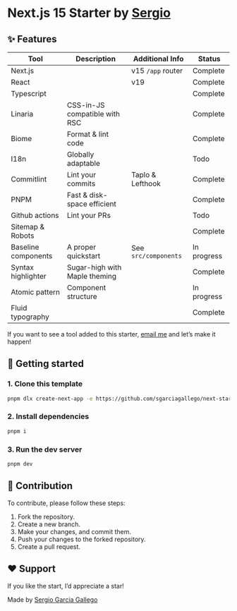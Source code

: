 # Next.js 15 Starter by [Sergio](https://sergiogarciagallego.com)

## ✨ Features

| Tool                | Description                   | Additional Info      | Status      |
| ------------------- | ----------------------------- | -------------------- | ----------- |
| Next.js             |                               | v15 `/app` router    | Complete    |
| React               |                               | v19                  | Complete    |
| Typescript          |                               |                      | Complete    |
| Linaria             | CSS-in-JS compatible with RSC |                      | Complete    |
| Biome               | Format & lint code            |                      | Complete    |
| I18n                | Globally adaptable            |                      | Todo        |
| Commitlint          | Lint your commits             | Taplo & Lefthook     | Complete    |
| PNPM                | Fast & disk-space efficient   |                      | Complete    |
| Github actions      | Lint your PRs                 |                      | Todo        |
| Sitemap & Robots    |                               |                      | Complete    |
| Baseline components | A proper quickstart           | See `src/components` | In progress |
| Syntax highlighter  | Sugar-high with Maple theming |                      | Complete    |
| Atomic pattern      | Component structure           |                      | In progress |
| Fluid typography    |                               |                      | Complete    |

If you want to see a tool added to this starter, [email me](mailto:gallegogarciasergio@gmail.com) and let’s make it happen!

## 🚀 Getting started

### 1. Clone this template

```bash
pnpm dlx create-next-app -e https://github.com/sgarciagallego/next-starter
```

### 2. Install dependencies

```bash
pnpm i
```

### 3. Run the dev server

```bash
pnpm dev
```

## 🤝 Contribution

To contribute, please follow these steps:

1. Fork the repository.
2. Create a new branch.
3. Make your changes, and commit them.
4. Push your changes to the forked repository.
5. Create a pull request.

## ❤️ Support

If you like the start, I’d appreciate a star!

Made by [Sergio Garcia Gallego](https://sergiogarciagallego.com)